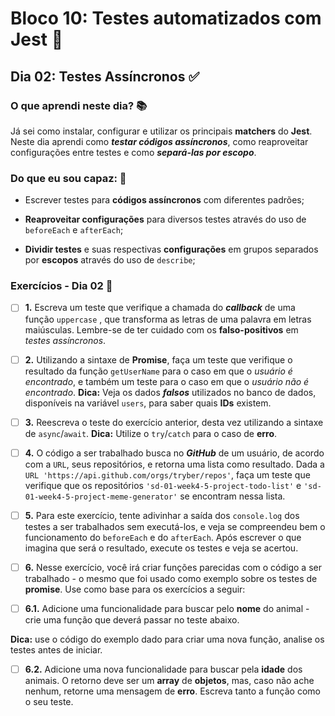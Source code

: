 # Bloco 10: Testes automatizados com Jest :page_with_curl:

## Dia 02: Testes Assíncronos :white_check_mark:

### O que aprendi neste dia? :books:

Já sei como instalar, configurar e utilizar os principais **matchers** do **Jest**.
Neste dia aprendi como **_testar códigos assíncronos_**, como reaproveitar configurações entre testes e como **_separá-las por escopo_**.

### Do que eu sou capaz: :rocket:

- Escrever testes para **códigos assíncronos** com diferentes padrões;

- **Reaproveitar configurações** para diversos testes através do uso de `beforeEach` e `afterEach`;

- **Dividir testes** e suas respectivas **configurações** em grupos separados por **escopos** através do uso de `describe`;

### Exercícios - Dia 02 :memo:

- [ ] **1.** Escreva um teste que verifique a chamada do **_callback_** de uma função `uppercase` , que transforma as letras de uma palavra em letras maiúsculas. Lembre-se de ter cuidado com os **falso-positivos** em _testes assíncronos_.

- [ ] **2.** Utilizando a sintaxe de **Promise**, faça um teste que verifique o resultado da função `getUserName` para o caso em que o _usuário é encontrado_, e também um teste para o caso em que o _usuário não é encontrado_.
**Dica:** Veja os dados **_falsos_** utilizados no banco de dados, disponíveis na variável `users`, para saber quais **IDs** existem.

- [ ] **3.** Reescreva o teste do exercício anterior, desta vez utilizando a sintaxe de `async`/`await`.
**Dica:** Utilize o `try`/`catch` para o caso de **erro**.


- [ ] **4.** O código a ser trabalhado busca no **_GitHub_** de um usuário, de acordo com a `URL`, seus repositórios, e retorna uma lista como resultado. Dada a `URL 'https://api.github.com/orgs/tryber/repos'`, faça um teste que verifique que os repositórios `'sd-01-week4-5-project-todo-list'` e `'sd-01-week4-5-project-meme-generator'` se encontram nessa lista.

- [ ] **5.** Para este exercício, tente adivinhar a saída dos `console.log` dos testes a ser trabalhados sem executá-los, e veja se compreendeu bem o funcionamento do `beforeEach` e do `afterEach`.
Após escrever o que imagina que será o resultado, execute os testes e veja se acertou.

- [ ] **6.** Nesse exercício, você irá criar funções parecidas com o código a ser trabalhado - o mesmo que foi usado como exemplo sobre os testes de **promise**.
Use como base para os exercícios a seguir:

- [ ] **6.1.** Adicione uma funcionalidade para buscar pelo **nome** do animal - crie uma função que deverá passar no teste abaixo.

**Dica:** use o código do exemplo dado para criar uma nova função, analise os testes antes de iniciar.

- [ ] **6.2.** Adicione uma nova funcionalidade para buscar pela **idade** dos animais. O retorno deve ser um **array** de **objetos**, mas, caso não ache nenhum, retorne uma mensagem de **erro**. Escreva tanto a função como o seu teste.
